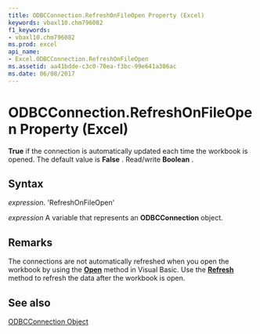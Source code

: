 ```yaml
---
title: ODBCConnection.RefreshOnFileOpen Property (Excel)
keywords: vbaxl10.chm796082
f1_keywords:
- vbaxl10.chm796082
ms.prod: excel
api_name:
- Excel.ODBCConnection.RefreshOnFileOpen
ms.assetid: aa41bdde-c3c0-70ea-f3bc-99e641a306ac
ms.date: 06/08/2017
---
```



# ODBCConnection.RefreshOnFileOpen Property (Excel)

 **True** if the connection is automatically updated each time the workbook is opened. The default value is **False** . Read/write **Boolean** .


## Syntax

 _expression_. 'RefreshOnFileOpen'

 _expression_ A variable that represents an **ODBCConnection** object.


## Remarks

The connections are not automatically refreshed when you open the workbook by using the  **[Open](Excel.Workbooks.Open.md)** method in Visual Basic. Use the **[Refresh](Excel.ODBCConnection.Refresh.md)** method to refresh the data after the workbook is open.


## See also


[ODBCConnection Object](Excel.ODBCConnection.md)

